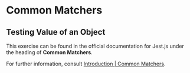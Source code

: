 # Common Matchers

## Testing Value of an Object

This exercise can be found in the official documentation for Jest.js under the
heading of **Common Matchers**.

For further information, consult
[Introduction | Common Matchers](https://jestjs.io/docs/en/using-matchers).

